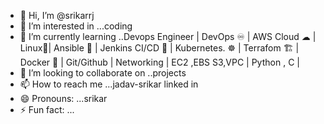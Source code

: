 - 👋 Hi, I’m @srikarrj
- 👀 I’m interested in ...coding
- 🌱 I’m currently learning ..Devops Engineer | DevOps ♾️ | AWS Cloud ☁ | Linux🐧| Ansible 🔐 | Jenkins CI/CD 🚀 | Kubernetes. ☸️ | Terrafom 🏗 | Docker 🐋 | Git/Github | Networking | EC2 ,EBS S3,VPC | Python , C |
- 💞️ I’m looking to collaborate on ..projects
- 📫 How to reach me ...jadav-srikar linked in
- 😄 Pronouns: ...srikar
- ⚡ Fun fact: ...

<!---
srikarrj/srikarrj is a ✨ special ✨ repository because its `README.md` (this file) appears on your GitHub profile.
You can click the Preview link to take a look at your changes.
--->
